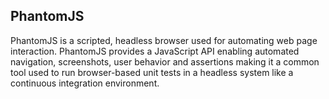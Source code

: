 ## PhantomJS

PhantomJS is a scripted, headless browser used for automating web page
interaction. PhantomJS provides a JavaScript API enabling automated navigation,
screenshots, user behavior and assertions making it a common tool used to run
browser-based unit tests in a headless system like a continuous integration
environment.